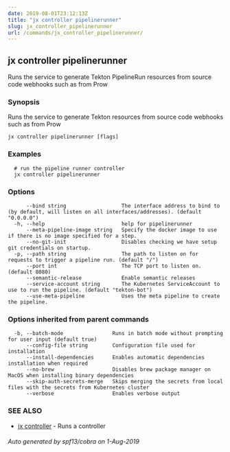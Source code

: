 ```yaml
---
date: 2019-08-01T23:12:13Z
title: "jx controller pipelinerunner"
slug: jx_controller_pipelinerunner
url: /commands/jx_controller_pipelinerunner/
---
```

## jx controller pipelinerunner

Runs the service to generate Tekton PipelineRun resources from source code webhooks such as from Prow

### Synopsis

Runs the service to generate Tekton resources from source code webhooks such as from Prow

```
jx controller pipelinerunner [flags]
```

### Examples

```
  # run the pipeline runner controller
  jx controller pipelinerunner
```

### Options

```
      --bind string                  The interface address to bind to (by default, will listen on all interfaces/addresses). (default "0.0.0.0")
  -h, --help                         help for pipelinerunner
      --meta-pipeline-image string   Specify the docker image to use if there is no image specified for a step.
      --no-git-init                  Disables checking we have setup git credentials on startup.
  -p, --path string                  The path to listen on for requests to trigger a pipeline run. (default "/")
      --port int                     The TCP port to listen on. (default 8080)
      --semantic-release             Enable semantic releases
      --service-account string       The Kubernetes ServiceAccount to use to run the pipeline. (default "tekton-bot")
      --use-meta-pipeline            Uses the meta pipeline to create the pipeline.
```

### Options inherited from parent commands

```
  -b, --batch-mode                Runs in batch mode without prompting for user input (default true)
      --config-file string        Configuration file used for installation
      --install-dependencies      Enables automatic dependencies installation when required
      --no-brew                   Disables brew package manager on MacOS when installing binary dependencies
      --skip-auth-secrets-merge   Skips merging the secrets from local files with the secrets from Kubernetes cluster
      --verbose                   Enables verbose output
```

### SEE ALSO

* [jx controller](/commands/jx_controller/)	 - Runs a controller

###### Auto generated by spf13/cobra on 1-Aug-2019
